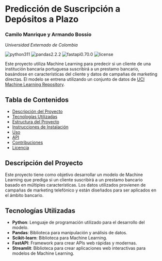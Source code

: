 # Predicción de Suscripción a Depósitos a Plazo
### Camilo Manrique y Armando Bossio
*Universidad Externado de Colombia*

![python311](https://img.shields.io/badge/python-3.11-blue) 
![pandas2.2.2](https://img.shields.io/badge/pandas-2.2.2-blue)
![fastapi0.70.0](https://img.shields.io/badge/fastapi-0.70.0-blue)
![license](https://img.shields.io/badge/license-MIT-green)

Este proyecto utiliza Machine Learning para predecir si un cliente de una institución bancaria portuguesa suscribirá a un prestamo bancario, basándose en características del cliente y datos de campañas de marketing directas. El modelo se entrena utilizando un conjunto de datos de [UCI Machine Learning Repository](https://archive.ics.uci.edu/ml/datasets/Bank+Marketing).

## Tabla de Contenidos

- [Descripción del Proyecto](#descripción-del-proyecto)
- [Tecnologías Utilizadas](#tecnologías-utilizadas)
- [Estructura del Proyecto](#estructura-del-proyecto)
- [Instrucciones de Instalación](#instrucciones-de-instalación)
- [Uso](#uso)
- [API](#api)
- [Contribuciones](#contribuciones)
- [Licencia](#licencia)

## Descripción del Proyecto

Este proyecto tiene como objetivo desarrollar un modelo de Machine Learning que prediga si un cliente suscribirá a un prestamo bancario basado en múltiples características. Los datos utilizados provienen de campañas de marketing telefónico y están diseñados para ser aplicados en el ámbito bancario.

## Tecnologías Utilizadas

- **Python**: Lenguaje de programación utilizado para el desarrollo del modelo.
- **Pandas**: Biblioteca para manipulación y análisis de datos.
- **Scikit-learn**: Biblioteca para Machine Learning.
- **FastAPI**: Framework para crear APIs web rápidas y modernas.
- **Streamlit**: Biblioteca para crear aplicaciones web interactivas para modelos de Machine Learning.



